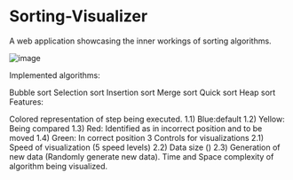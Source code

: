 # Sorting-Visualizer
A web application showcasing the inner workings of sorting algorithms.


![image](https://github.com/Bhuvaneshwari-H/Sorting-Visualizer/assets/85927519/f2cccf36-3263-460f-9a33-5a97d168eff3)


Implemented algorithms:

Bubble sort
Selection sort
Insertion sort
Merge sort
Quick sort
Heap sort
Features:

Colored representation of step being executed. 1.1) Blue:default 1.2) Yellow: Being compared 1.3) Red: Identified as in incorrect position and to be moved 1.4) Green: In correct position
3 Controls for visualizations 2.1) Speed of visualization (5 speed levels) 2.2) Data size () 2.3) Generation of new data (Randomly generate new data).
Time and Space complexity of algorithm being visualized.
